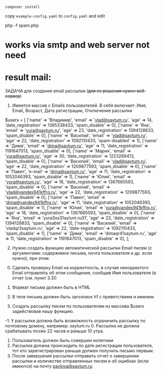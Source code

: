 `composer install`

copy `example-config.yaml` to `config.yaml` and edit

php -f spam.php

works via smtp and web server not need
=========================================================
result mail: 
=========================================================

ЗАДАЧА для создания email рассылки (~~для ее решения нужен веб-сервер~~)


1) Имеется массив с Emails пользователей.
   В себя включает: Имя, Email, Возраст, Дата регистрации, Отключение рассылки

$users = [
['name' => 'Владимир', 'email' => 'vlad@saytum.ru', 'age' => 14, 'date_registration' => 1395338433, 'spam_disable' => 0],
['name' => 'Яна', 'email' => 'yura@saytum.ru', 'age' => 23, 'date_registration' => 1394128833, 'spam_disable' => 0],
['name' => 'Василий', 'email' => 'vlad@saytum.ru', 'age' => 22, 'date_registration' => 1092110433, 'spam-disabled' => 1],
['name' => 'Дима', 'email' => 'dima@saytum.ru', 'age' => 11, 'date_registration' => 1191647013, 'spam_disable' => 0],
['name' => 'Мария', 'email' => 'yura@saytum.ru', 'age' => 30, 'date_registration' => 1223269413, 'spam_disable' => 0],
['name' => 'Василий', 'email' => 'vlad@saytum.ru', 'age' => 22, 'date_registration' => 1209877593, 'spam_disable' => 0],
['name' => 'Павел', 'e-mail' => 'dima@saytum.ru', 'age' => 11, 'date_registration' => 1052046393, 'spam_disable' => 1],
['name' => 'Юлия', 'email' => 'yura@saytum.ru', 'age' => 18, 'date_registration' => 1367665593, 'spam_disable' => 0],
['name' => 'Василий', 'email' => 'vlad@yandex941kffrq.ru', 'age' => 22, 'date_registration' => 1209877593, 'spam_disable' => 0],
['name' => 'Павел', 'email' => 'dima@yandex941kffrq.ru', 'age' => 11, 'date_registration' => 1052046393, 'spam_disable' => 1],
['name' => 'Юлия', 'email' => 'yura@yandex941kffrq.ru', 'age' => 18, 'date_registration' => 1367665593, 'spam_disable' => 0],
['name' => 'Яна', 'email' => 'yura3xs31aytum.ru31', 'age' => 23, 'date_registration' => 1394128833, 'spam_disable' => 0],
['name' => 'Василий', 'email' => 'vladqr3saytum.ru', 'age' => 22, 'date-registration' => 1092110433, 'spam_disable' => 1],
['name' => 'Дима', 'email' => 'dimaqr41saytum.ru', 'age' => 11, 'date_registration' => 1191647013, 'spam_disable' => 0],
];

2) Нужно создать функцию автоматической рассылки Email писем (с аргументами: содержимое письма, почта пользователя и др. если нужно), при этом:

0. Сделать проверку Email на корректность, в случае некорректого Email отправлять об этом сообщение, сообщив Имя пользователя (в отчет (см. пункт 3.3))

1. Формат письма должен быть в HTML
2. В теле письма должен быть заголовок h1 с приветствием и именем

3) Создать рассылку писем по пользователям из массива $users задействовав нашу функцию.

-1. У рассылки должна быть возможность ограничить рассылку по почтовому домену, например: saytum.ru
0. Рассылка не должна срабатывать позже 22 часов и раньше 10 утра.
1. Пользователь должен быть совершен	нолетним
2. Рассылка должна происходить по дате регистрации пользователя, тот кто зарегистрирован раньше должен получить письмо первым.
3. После завершения рассылки отправить отчет о завершении рассылки и количестве отправленных писем и об ошибках (если имеются) на почту pavlova@saytum.ru
